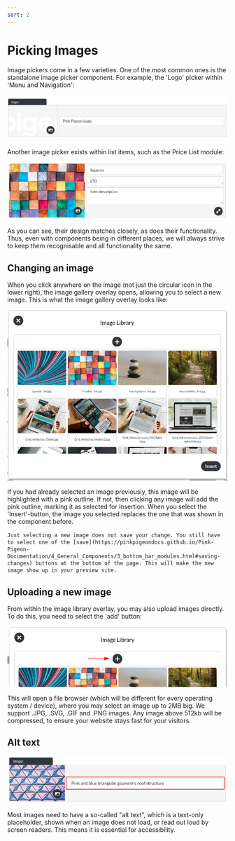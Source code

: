 ```yaml
---
sort: 2
---
```


# Picking Images

Image pickers come in a few varieties. One of the most common ones is the standalone image picker component. For example, the 'Logo' picker within 'Menu and Navigation':

![Image of logo, within Menu and Navigation](https://raw.githubusercontent.com/pinkpigeondocs/Pink-Pigeon-Documentation/master/docs/5_Pages/images/nav_logo.png)

Another image picker exists within list items, such as the Price List module:

![Image of logo, within Menu and Navigation](https://raw.githubusercontent.com/pinkpigeondocs/Pink-Pigeon-Documentation/master/docs/4_General_Components/images/general_components_price_list_image_example.png)

As you can see, their design matches closely, as does their functionality. Thus, even with components being in different places, we will always strive to keep them recognisable and all functionality the same.

## Changing an image

When you click anywhere on the image (not just the circular icon in the lower right), the image gallery overlay opens, allowing you to select a new image. This is what the image gallery overlay looks like:

![Image of the up-arrow for file uploads](https://raw.githubusercontent.com/pinkpigeondocs/Pink-Pigeon-Documentation/master/docs/common_elements_images/image_library_overlay.png)

If you had already selected an image previously, this image will be highlighted with a pink outline. If not, then clicking any image will add the pink outline, marking it as selected for insertion. When you select the 'Insert'-button, the image you selected replaces the one that was shown in the component before.

```tip
Just selecting a new image does not save your change. You still have to select one of the [save](https://pinkpigeondocs.github.io/Pink-Pigeon-Documentation/4_General_Components/3_bottom_bar_modules.html#saving-changes) buttons at the bottom of the page. This will make the new image show up in your preview site.
```

## Uploading a new image

From within the image library overlay, you may also upload images directly. To do this, you need to select the 'add' button:

![Image of the add button within the image gallery overlay](https://raw.githubusercontent.com/pinkpigeondocs/Pink-Pigeon-Documentation/master/docs/4_General_Components/images/image_library_overlay_add_button.png)

This will open a file browser (which will be different for every operating system / device), where you may select an image up to 2MB big. We support .JPG, .SVG, .GIF and .PNG images. Any image above 512kb will be compressed, to ensure your website stays fast for your visitors.

## Alt text

![Image of the alt text field for the image picker](https://raw.githubusercontent.com/pinkpigeondocs/Pink-Pigeon-Documentation/master/docs/4_General_Components/images/general_components_alt_text.png)


Most images need to have a so-called "alt text", which is a text-only placeholder, shown when an image does not load, or read out loud by screen readers. This means it is essential for accessibility.